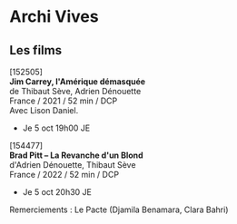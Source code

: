 # Archi Vives

## Les films

[152505]  
**Jim Carrey, l'Amérique démasquée**  
de Thibaut Sève, Adrien Dénouette  
France / 2021 / 52 min / DCP  
Avec Lison Daniel.

- Je 5 oct 19h00 JE

[154477]  
**Brad Pitt – La Revanche d'un Blond**  
d'Adrien Dénouette, Thibaut Sève  
France / 2022 / 52 min / DCP

- Je 5 oct 20h30 JE

Remerciements : Le Pacte (Djamila Benamara, Clara Bahri)